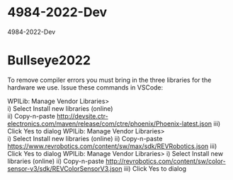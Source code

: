 # 4984-2022-Dev
4984-2022-Dev

# Bullseye2022

To remove compiler errors you must bring in the three libraries for the hardware we use. Issue these commands in VSCode:

WPILib: Manage Vendor Libraries>  
    i) Select Install new libraries (online)  
   ii) Copy-n-paste http://devsite.ctr-electronics.com/maven/release/com/ctre/phoenix/Phoenix-latest.json
  iii) Click Yes to dialog
WPILib: Manage Vendor Libraries>  
    i) Select Install new libraries (online) 
   ii) Copy-n-paste https://www.revrobotics.com/content/sw/max/sdk/REVRobotics.json 
  iii) Click Yes to dialog
WPILib: Manage Vendor Libraries>
    i) Select Install new libraries (online)
   ii) Copy-n-paste http://revrobotics.com/content/sw/color-sensor-v3/sdk/REVColorSensorV3.json
  iii) Click Yes to dialog
